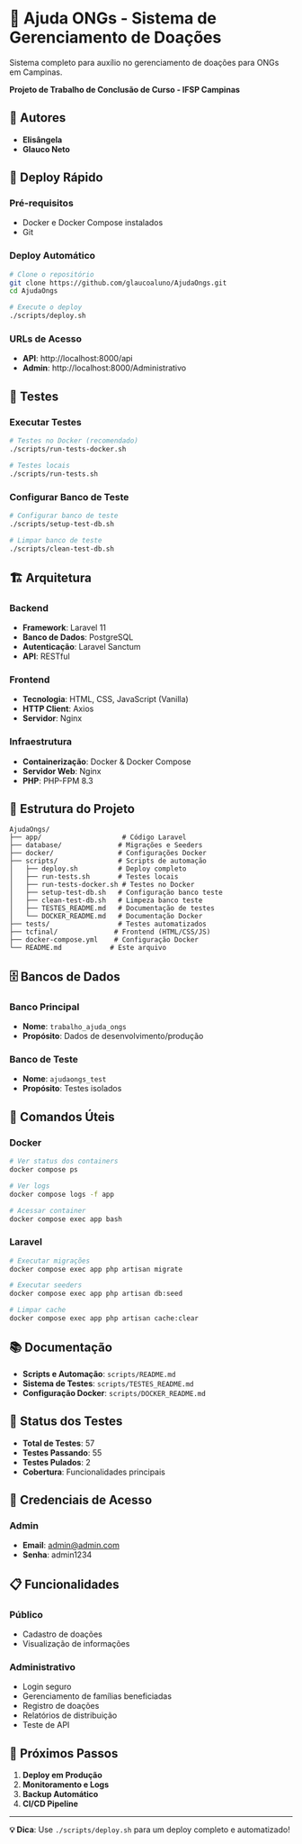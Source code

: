 # 🏥 Ajuda ONGs - Sistema de Gerenciamento de Doações

Sistema completo para auxílio no gerenciamento de doações para ONGs em Campinas.

**Projeto de Trabalho de Conclusão de Curso - IFSP Campinas**

## 👥 Autores

- **Elisângela**
- **Glauco Neto**

## 🚀 Deploy Rápido

### Pré-requisitos
- Docker e Docker Compose instalados
- Git

### Deploy Automático
```bash
# Clone o repositório
git clone https://github.com/glaucoaluno/AjudaOngs.git
cd AjudaOngs

# Execute o deploy
./scripts/deploy.sh
```

### URLs de Acesso
- **API**: http://localhost:8000/api
- **Admin**: http://localhost:8000/Administrativo

## 🧪 Testes

### Executar Testes
```bash
# Testes no Docker (recomendado)
./scripts/run-tests-docker.sh

# Testes locais
./scripts/run-tests.sh
```

### Configurar Banco de Teste
```bash
# Configurar banco de teste
./scripts/setup-test-db.sh

# Limpar banco de teste
./scripts/clean-test-db.sh
```

## 🏗️ Arquitetura

### Backend
- **Framework**: Laravel 11
- **Banco de Dados**: PostgreSQL
- **Autenticação**: Laravel Sanctum
- **API**: RESTful

### Frontend
- **Tecnologia**: HTML, CSS, JavaScript (Vanilla)
- **HTTP Client**: Axios
- **Servidor**: Nginx

### Infraestrutura
- **Containerização**: Docker & Docker Compose
- **Servidor Web**: Nginx
- **PHP**: PHP-FPM 8.3

## 📁 Estrutura do Projeto

```
AjudaOngs/
├── app/                    # Código Laravel
├── database/              # Migrações e Seeders
├── docker/                # Configurações Docker
├── scripts/               # Scripts de automação
│   ├── deploy.sh          # Deploy completo
│   ├── run-tests.sh       # Testes locais
│   ├── run-tests-docker.sh # Testes no Docker
│   ├── setup-test-db.sh   # Configuração banco teste
│   ├── clean-test-db.sh   # Limpeza banco teste
│   ├── TESTES_README.md   # Documentação de testes
│   └── DOCKER_README.md   # Documentação Docker
├── tests/                 # Testes automatizados
├── tcfinal/              # Frontend (HTML/CSS/JS)
├── docker-compose.yml    # Configuração Docker
└── README.md            # Este arquivo
```

## 🗄️ Bancos de Dados

### Banco Principal
- **Nome**: `trabalho_ajuda_ongs`
- **Propósito**: Dados de desenvolvimento/produção

### Banco de Teste
- **Nome**: `ajudaongs_test`
- **Propósito**: Testes isolados

## 🔧 Comandos Úteis

### Docker
```bash
# Ver status dos containers
docker compose ps

# Ver logs
docker compose logs -f app

# Acessar container
docker compose exec app bash
```

### Laravel
```bash
# Executar migrações
docker compose exec app php artisan migrate

# Executar seeders
docker compose exec app php artisan db:seed

# Limpar cache
docker compose exec app php artisan cache:clear
```

## 📚 Documentação

- **Scripts e Automação**: `scripts/README.md`
- **Sistema de Testes**: `scripts/TESTES_README.md`
- **Configuração Docker**: `scripts/DOCKER_README.md`

## 🧪 Status dos Testes

- **Total de Testes**: 57
- **Testes Passando**: 55
- **Testes Pulados**: 2
- **Cobertura**: Funcionalidades principais

## 🔐 Credenciais de Acesso

### Admin
- **Email**: admin@admin.com
- **Senha**: admin1234

## 📋 Funcionalidades

### Público
- Cadastro de doações
- Visualização de informações

### Administrativo
- Login seguro
- Gerenciamento de famílias beneficiadas
- Registro de doações
- Relatórios de distribuição
- Teste de API

## 🚀 Próximos Passos

1. **Deploy em Produção**
2. **Monitoramento e Logs**
3. **Backup Automático**
4. **CI/CD Pipeline**

---

**💡 Dica**: Use `./scripts/deploy.sh` para um deploy completo e automatizado!